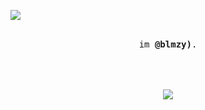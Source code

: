 ![](https://komarev.com/ghpvc/?username=blmzy&color=blueviolet)

<p align="center">
  <br>
  <samp>
    im <b><a rel="nofollow noopener noreferrer" target="_blank">@blmzy)</a></b>.
    <br><br>


<p align="center">
  <br><br>
  <img src="https://discord.c99.nl/widget/theme-4/109390881685032960.png">
</p>
